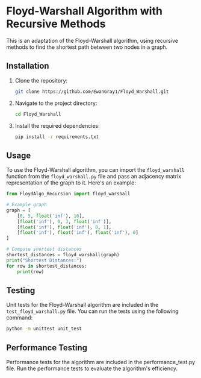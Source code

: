 # Floyd-Warshall Algorithm with Recursive Methods

This is an adaptation of the Floyd-Warshall algorithm, using recursive methods to find the shortest path between two nodes in a graph.

## Installation

1. Clone the repository:
   ```bash
   git clone https://github.com/EwanGray1/Floyd_Warshall.git
   ```

2. Navigate to the project directory:
   ```bash
   cd Floyd_Warshall
   ```
   
3. Install the required dependencies:
   ```bash
   pip install -r requirements.txt
   ```

## Usage

To use the Floyd-Warshall algorithm, you can import the `floyd_warshall` function from the `floyd_warshall.py` file and pass an adjacency matrix representation of the graph to it. Here's an example:

```python
from FloydAlgo_Recursion import floyd_warshall

# Example graph
graph = [
    [0, 5, float('inf'), 10],
    [float('inf'), 0, 3, float('inf')],
    [float('inf'), float('inf'), 0, 1],
    [float('inf'), float('inf'), float('inf'), 0]
]

# Compute shortest distances
shortest_distances = floyd_warshall(graph)
print("Shortest Distances:")
for row in shortest_distances:
    print(row)
```

## Testing

Unit tests for the Floyd-Warshall algorithm are included in the `test_floyd_warshall.py` file. You can run the tests using the following command:

```bash
python -m unittest unit_test
```

## Performance Testing
Performance tests for the algorithm are included in the performance_test.py file. Run the performance tests to evaluate the algorithm's efficiency.
